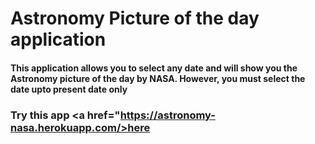 # Astronomy Picture of the day application
#### This application allows you to select any date and will show you the Astronomy picture of the day by NASA. However, you must select the date upto present date only

### Try this app <a href="https://astronomy-nasa.herokuapp.com/>here</a>
